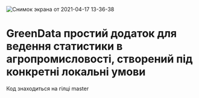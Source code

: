 ![Снимок экрана от 2021-04-17 13-36-38](https://user-images.githubusercontent.com/80537296/115110383-d780b280-9f83-11eb-9a0c-ecfd48f5cadd.png)
# GreenData простий додаток для ведення статистики в агропромисловості, створений під конкретні локальні умови 
Код знаходиться на гілці master

